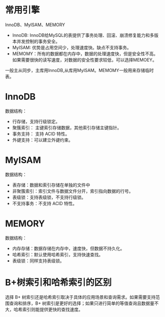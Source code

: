 # 常用引擎
InnoDB、MyISAM、MEMORY

- InnoDB: InnoDB给MySQL的表提供了事务处理、回滚、崩溃修复能力和多版本并发控制的事务安全。
- MyISAM: 优势是占用空间少，处理速度快。缺点不支持事务。
- MEMOMY：所有的数据都在内存中，数据的处理速度快，但是安全性不高。如果需要很快的读写速度，对数据的安全性要求较低，可以选择MEMOEY。

一般主从同步，主库用InnoDB,从库用MyISAM。MEMOMY一般用来存储临时表。



# InnoDB

数据结构：
- 行存储，支持行级锁定。
- 聚簇索引： 主键索引存储数据，其他索引存储主键指针。
- 事务支持： 支持 ACID 特性。
- 外键支持：可以建立外键约束。

# MyISAM

数据结构：
- 表存储：数据和索引存储在单独的文件中
- 非聚簇索引：索引文件与数据文件分开，索引指向数据的行号。
- 表级锁：支持表级锁，不支持行级锁。
- 不支持事务：不支持 ACID 特性。

# MEMORY

数据结构：

- 内存存储：数据存储在内存中，速度快，但数据不持久化。
- 哈希索引：默认使用哈希索引，支持快速查找。
- 表级锁：同样支持表级锁。

# B+树索引和哈希索引的区别

选择 B+ 树索引还是哈希索引取决于具体的应用场景和查询需求。如果需要支持范围查询和排序，B+ 树索引是更好的选择；如果只进行简单的等值查询且数据量不大，哈希索引则能提供更快的查找速度。